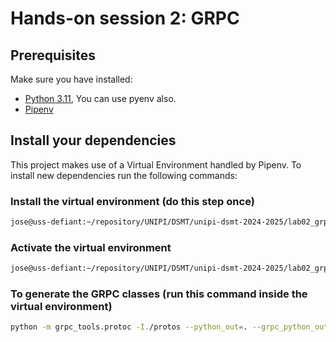# Hands-on session 2: GRPC

## Prerequisites

Make sure you have installed:

- [Python 3.11](https://www.python.org/downloads/), You can use pyenv also.
- [Pipenv](https://pipenv.pypa.io/en/latest/)

## Install your dependencies

This project makes use of a Virtual Environment handled by Pipenv. To install new dependencies run the following commands:

### Install the virtual environment (do this step once)

```bash
jose@uss-defiant:~/repository/UNIPI/DSMT/unipi-dsmt-2024-2025/lab02_grpc/lab02_grpc_python$ pipenv install
```

### Activate the virtual environment

```bash
jose@uss-defiant:~/repository/UNIPI/DSMT/unipi-dsmt-2024-2025/lab02_grpc/lab02_grpc_python$ pipenv shell
```

### To generate the GRPC classes (run this command inside the virtual environment)

```bash
python -m grpc_tools.protoc -I./protos --python_out=. --grpc_python_out=. ./protos/helloworld.proto
```
